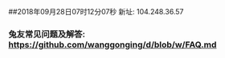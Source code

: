##2018年09月28日07时12分07秒 新址: 104.248.36.57
### 兔友常见问题及解答: https://github.com/wanggonging/d/blob/w/FAQ.md
